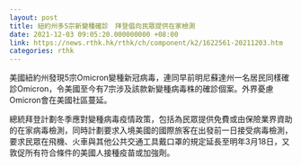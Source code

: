 ```yaml
---
layout: post
title: 紐約州多5宗新變種確診　拜登倡向民眾提供在家檢測
date: 2021-12-03 09:05:20.000000000 +08:00
link: https://news.rthk.hk/rthk/ch/component/k2/1622561-20211203.htm
categories: rthk
---
```


美國紐約州發現5宗Omicron變種新冠病毒，連同早前明尼蘇達州一名居民同樣確診Omicron，令美國至今有7宗涉及該款新變種病毒株的確診個案。外界憂慮Omicron會在美國社區蔓延。

總統拜登計劃冬季應對變種病毒疫情政策，包括為民眾提供免費或由保險業界資助的在家病毒檢測，同時計劃要求入境美國的國際旅客在出發前一日接受病毒檢測，要求民眾在飛機、火車與其他公共交通工具戴口罩的規定延長至明年3月18日，又敦促所有符合條件的美國人接種疫苗或加強劑。
